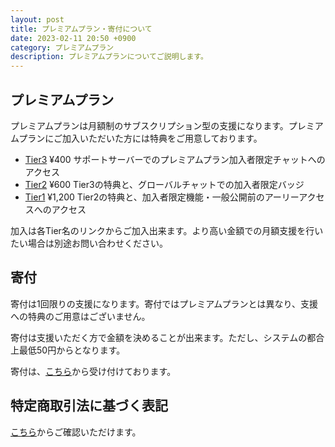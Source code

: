 ```yaml
---
layout: post
title: プレミアムプラン・寄付について
date: 2023-02-11 20:50 +0900
category: プレミアムプラン
description: プレミアムプランについてご説明します。
---
```


## プレミアムプラン

プレミアムプランは月額制のサブスクリプション型の支援になります。プレミアムプランにご加入いただいた方には特典をご用意しております。

- [Tier3](https://buy.stripe.com/28o8xK1S04fucnu147)  ¥400  サポートサーバーでのプレミアムプラン加入者限定チャットへのアクセス
- [Tier2](https://buy.stripe.com/28o29mdAI3bqbjqcMO)  ¥600  Tier3の特典と、グローバルチャットでの加入者限定バッジ
- [Tier1](https://buy.stripe.com/eVa3dqgMU3bqdry289)  ¥1,200 Tier2の特典と、加入者限定機能・一般公開前のアーリーアクセスへのアクセス

加入は各Tier名のリンクからご加入出来ます。より高い金額での月額支援を行いたい場合は別途お問い合わせください。

## 寄付

寄付は1回限りの支援になります。寄付ではプレミアムプランとは異なり、支援への特典のご用意はございません。

寄付は支援いただく方で金額を決めることが出来ます。ただし、システムの都合上最低50円からとなります。

寄付は、[こちら](https://donate.stripe.com/fZe6pC9kscM0gDK144)から受け付けております。

## 特定商取引法に基づく表記

[こちら](https://sinachan.page.link/tradelaw)からご確認いただけます。
